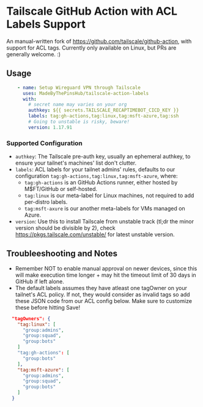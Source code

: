 # Tailscale GitHub Action with ACL Labels Support

An manual-written fork of <https://github.com/tailscale/github-action>, with support for ACL tags. Currently only available on Linux, but PRs are generally welcome. :)

## Usage

```yml
    - name: Setup Wireguard VPN through Tailscale
      uses: MadeByThePinsHub/tailscale-action-labels
      with:
        # secret name may varies on your org
        authkey: ${{ secrets.TAILSCALE_RECAPTIMEBOT_CICD_KEY }}
        labels: tag:gh-actions,tag:linux,tag:msft-azure,tag:ssh
        # Going to unstable is risky, beware!
        version: 1.17.91
```

### Supported Configuration

* `authkey`: The Tailscale pre-auth key, usually an ephemeral authkey, to ensure your tailnet's machines' list don't clutter.
* `labels`: ACL labels for your tailnet admins' rules, defaults to our configuration `tag:gh-actions,tag:linux,tag:msft-azure`, where:
  * `tag:gh-actions` is an GitHub Actions runner, either hosted by M$FT/GitHub or self-hosted.
  * `tag:linux` is our meta-label for Linux machines, not required to add per-distro labels.
  * `tag:msft-axure` is our another meta-labels for VMs managed on Azure.
* `version`: Use this to install Tailscale from unstable track (tl;dr the minor version should be divisible by 2), check <https://pkgs.tailscale.com/unstable/> for latest unstable version.

## Troubleeshooting and Notes

* Remember NOT to enable manual approval on newer devices, since this will make execution time longer + may hit the timeout limit of 30 days in GitHub if left alone.
* The default labels assumes they have atleast one tagOwner on your tailnet's ACL policy. If not, they would consider as invalid tags so add these JSON code from our ACL config below. Make sure to customize these before hitting Save!

```json
  "tagOwners": {
    "tag:linux": [
      "group:admins",
      "group:squad",
      "group:bots"
    ]
    "tag:gh-actions": [
      "group:bots"
    ],
    "tag:msft-azure": [
      "group:admins",
      "group:squad",
      "group:bots"
    ]
  }
```

